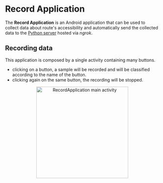 # Record Application
The **Record Application** is an Android application that can be used to collect data about route's accessibility and automatically send the collected data to the [Python server](./../PythonServer) hosted via _ngrok_.

## Recording data
This application is composed by a single activity containing many buttons.

- clicking on a button, a sample will be recorded and will be classified according to the name of the button.
- clicking again on the same button, the recording will be stopped.

<p align="center">
   <img src="https://github.com/fpezzuti/WheelFlow/assets/75533556/009aa376-41b7-44ea-bcd0-45bf359983c2" width="300" title="RecordApplication main activity" alt="RecordApplication main activity">
</p>
